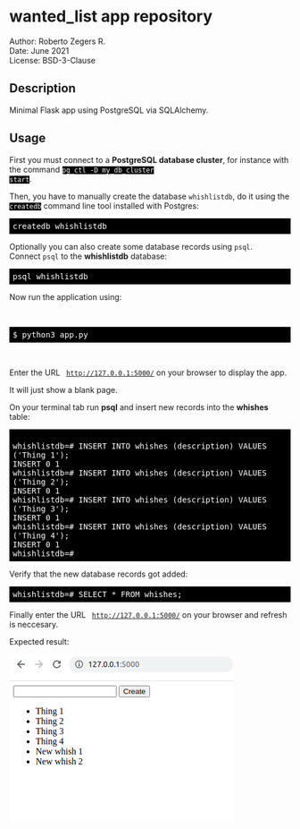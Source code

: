 # wanted_list app repository

Author: Roberto Zegers R.  
Date: June 2021  
License: BSD-3-Clause  

## Description

Minimal Flask app using PostgreSQL via SQLAlchemy.  


## Usage

First you must connect to a <strong>PostgreSQL database cluster</strong>, for instance with the command <code style="background: black; color: white;">pg_ctl -D my_db_cluster start</code>.<br>

Then, you have to manually create the database <code>whishlistdb</code>, do it using the <code style="background: black; color: white;">createdb</code> command line tool installed with Postgres:
<pre style="background: black; color: white; overflow: hidden; white-space: break-spaces;padding: 6px;">createdb whishlistdb
</pre>

Optionally you can also create some database records using <code>psql</code>.<br> 
Connect <code>psql</code> to the <strong>whishlistdb</strong> database:
<pre style="background: black; color: white; overflow: hidden; white-space: break-spaces;padding: 6px;">psql whishlistdb
</pre>

Now run the application using:<br>

<br>
<pre style="background: black; color: white; overflow: hidden; white-space: break-spaces;padding: 6px;">
$ python3 app.py
</pre><br>

Enter the URL <code> http://127.0.0.1:5000/</code> on your browser to display the app.<br>

It will just show a blank page.<br>

On your terminal tab run <strong>psql</strong> and insert new records into the <strong>whishes</strong> table:
    
<pre style="background: black; color: white; overflow: hidden; white-space: break-spaces;padding: 6px;">    
whishlistdb=# INSERT INTO whishes (description) VALUES ('Thing 1');
INSERT 0 1
whishlistdb=# INSERT INTO whishes (description) VALUES ('Thing 2');
INSERT 0 1
whishlistdb=# INSERT INTO whishes (description) VALUES ('Thing 3');
INSERT 0 1
whishlistdb=# INSERT INTO whishes (description) VALUES ('Thing 4');
INSERT 0 1
whishlistdb=#
</pre>

Verify that the new database records got added:<br>
    
<pre style="background: black; color: white; overflow: hidden; white-space: break-spaces;padding: 6px;">whishlistdb=# SELECT * FROM whishes;
</pre>

Finally enter the URL <code> http://127.0.0.1:5000/</code>  on your browser and refresh is neccesary.<br> 

Expected result:<br>

<div> 
<img src="docs/images/L5-C-expected-result-mvc.png" align="left" /> 
</div> 
<br clear="all"> 

